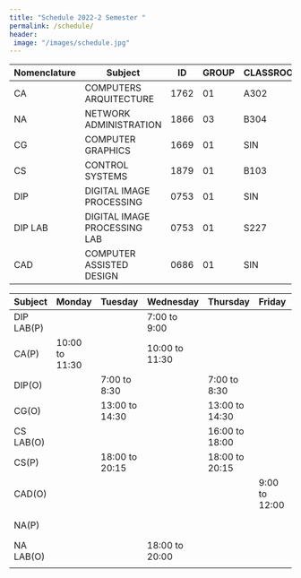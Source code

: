 ```yaml
---
title: "Schedule 2022-2 Semester "
permalink: /schedule/
header: 
 image: "/images/schedule.jpg"
---
```



| Nomenclature |                    Subject                    |      ID     |    GROUP    |    CLASSROOM    |
|--------------|-----------------------------------------------|-------------|-------------|-----------------|
|      CA      |               COMPUTERS ARQUITECTURE          |    1762     |      01     |       A302      |
|      NA      |               NETWORK ADMINISTRATION          |    1866     |      03     |       B304      |
|      CG      |                 COMPUTER GRAPHICS             |    1669     |      01     |       SIN       |
|      CS      |                 CONTROL SYSTEMS               |    1879     |      01     |       B103      |
|      DIP     |             DIGITAL IMAGE PROCESSING          |    0753     |      01     |       SIN       |
|    DIP LAB   |             DIGITAL IMAGE PROCESSING LAB      |    0753     |      01     |       S227      |
|      CAD     |             COMPUTER ASSISTED DESIGN          |    0686     |      01     |       SIN       |


|    Subject  |    Monday      |     Tuesday      |     Wednesday    |   Thursday       |     Friday      | Saturday      |
|-------------|----------------|------------------|------------------|------------------|-----------------|---------------|
|  DIP LAB(P) |                |                  |   7:00 to 9:00   |                  |                 |               |
|    CA(P)    | 10:00 to 11:30 |                  |  10:00 to 11:30  |                  |                 |               |
|    DIP(O)   |                |   7:00 to 8:30   |                  |   7:00 to 8:30   |                 |               |
|    CG(O)    |                |  13:00 to 14:30  |                  |  13:00 to 14:30  |                 |               |
|  CS LAB(O)  |                |                  |                  |  16:00 to 18:00  |                 |               |
|    CS(P)    |                |  18:00 to 20:15  |                  |  18:00 to 20:15  |                 |               |
|    CAD(O)   |                |                  |                  |                  |  9:00 to 12:00  |               |
|    NA(P)    |                |                  |                  |                  |                 | 8:00 to 11:00 |
|  NA LAB(O)  |                |                  |  18:00 to 20:00  |                  |                 |               |
|             |                |                  |                  |                  |                 |               |
